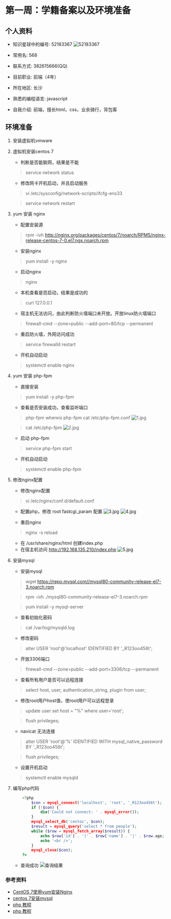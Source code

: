 # 第一周：学籍备案以及环境准备

## 个人资料

* 知识星球中的编号: 52183367 ![52183367](./img/8.jpeg)

* 常用名: 568

* 联系方式: 382615666(QQ)

* 目前职业: 前端（4年）

* 所在地区: 长沙

* 熟悉的编程语言: javascript

* 自我介绍: 前端，擅长html，css，业余骑行，背包客

## 环境准备

1. 安装虚拟机vmware

2. 虚拟机安装centos 7
    * 判断是否能联网，结果是不能
    > service network status
    * 修改网卡开机启动，并且启动服务
    > vi /etc/sysconfig/network-scripts/ifcfg-ens33
    
    > service network restart

3. yum 安装 nginx
    * 配置安装源
    > rpm -ivh http://nginx.org/packages/centos/7/noarch/RPMS/nginx-release-centos-7-0.el7.ngx.noarch.rpm
    * 安装nginx
    > yum install -y nginx
    * 启动nginx
    > nginx
    * 本机查看是否启动，结果是成功的
    > curl 127.0.0.1
    * 宿主机无法访问，由此判断防火墙端口未开放。开放linux防火墙端口
    > firewall-cmd --zone=public --add-port=80/tcp --permanent
    * 重启防火墙，外网访问成功
    > service firewalld restart
    * 开机自动启动
    > systemctl enable nginx
    
4. yum 安装 php-fpm
    * 直接安装
    > yum install -y php-fpm
    * 查看是否安装成功，查看监听端口
    > php-fpm
    > whereis php-fpm
    > cat /etc/php-fpm.conf
    ![1.jpg](./img/1.jpg)
    
    > cat /etc/php-fpm
    ![2.jpg](./img/2.jpg)
    * 启动 php-fpm
    > service php-fpm start
    * 开机自动启动
    > systemctl enable php-fpm
    
5. 修改nginx配置
    * 修改nginx配置
    > vi /etc/nginx/conf.d/default.conf
    * 配置php，修改 root fastcgi_param 配置
    ![3.jpg](./img/3.jpg)
    ![4.jpg](./img/4.jpg)
    
    * 重启nginx
    > nginx -s reload
    * 在 /usr/share/nginx/html 创建index.php
    * 在宿主机访问 http://192.168.135.210/index.php
    ![5.jpg](./img/5.jpg)
    
6. 安装mysql
    * 安装mysql
    > wget https://repo.mysql.com//mysql80-community-release-el7-3.noarch.rpm
    
    > rpm -ivh ./mysql80-community-release-el7-3.noarch.rpm
    
    > yum install -y mysql-server
    * 查看初始化密码
    > cat /var/log/mysqld.log
    * 修改密码
    > alter USER 'root'@'localhost' IDENTIFIED BY '_R123oo456t';
    * 开放3306端口
    > firewall-cmd --zone=public --add-port=3306/tcp --permanent
    * 查看所有用户是否可以远程连接
    > select host, user, authentication_string, plugin from user;
    * 修改root用户host值，使root用户可以远程登录
    > update user set host = "%" where user='root';
    
    > flush privileges;
    * navicat 无法连接
    > alter USER 'root'@'%' IDENTIFIED WITH mysql_native_password BY '_R123oo456t';
    
    > flush privileges;
    * 设置开机启动
    > systemctl enable mysqld
    
7. 编写php代码
    ```php
        <?php
            $con = mysql_connect('localhost', 'root', '_R123oo456t');
            if (!$con) {
                die('Could not connect: ' . mysql_error());
            }
            mysql_select_db('centos', $con);
            $result = mysql_query('select * from people');
            while ($row = mysql_fetch_array($result)) {
                echo $row['id'] . '|' . $row['name'] . '|' . $row.age;
                echo '<br />';
            }
            mysql_close($con);
        ?>
    ```
    * 查询成功
    ![查询结果](./img/7.jpg)
    
    
### 参考资料
* [CentOS 7使用yum安装Nginx](https://www.centos.bz/2018/01/centos-7%EF%BC%8C%E4%BD%BF%E7%94%A8yum%E5%AE%89%E8%A3%85nginx/)
* [centos 7安装mysql](https://blog.csdn.net/qq_23167527/article/details/85236999)
* [php 教程](https://www.w3school.com.cn/php/php_mysql_connect.asp)
* [php 教程](https://www.runoob.com/php/php-tutorial.html)
